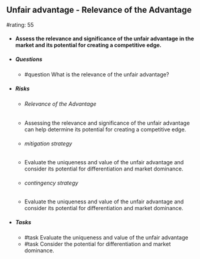 ## Unfair advantage - Relevance of the Advantage
#rating: 55
- #### Assess the relevance and significance of the unfair advantage in the market and its potential for creating a competitive edge.
- ##### Questions
  - #question What is the relevance of the unfair advantage?
- ##### Risks

  - ###### Relevance of the Advantage
  - Assessing the relevance and significance of the unfair advantage can help determine its potential for creating a competitive edge.
  - ###### mitigation strategy
  - Evaluate the uniqueness and value of the unfair advantage and consider its potential for differentiation and market dominance.
  - ###### contingency strategy
  - Evaluate the uniqueness and value of the unfair advantage and consider its potential for differentiation and market dominance.
- ##### Tasks
  - #task Evaluate the uniqueness and value of the unfair advantage
  - #task  Consider the potential for differentiation and market dominance.


